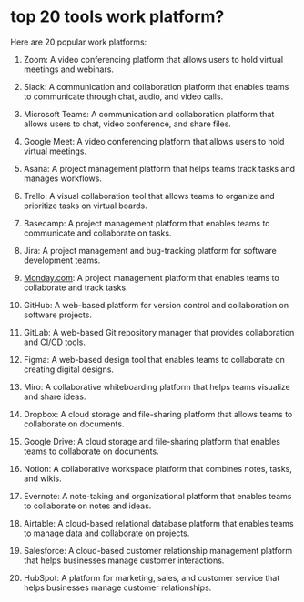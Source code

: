 # top 20 tools work platform?

Here are 20 popular work platforms:

1. Zoom: A video conferencing platform that allows users to hold virtual meetings and webinars.
    
2. Slack: A communication and collaboration platform that enables teams to communicate through chat, audio, and video calls.
    
3. Microsoft Teams: A communication and collaboration platform that allows users to chat, video conference, and share files.
    
4. Google Meet: A video conferencing platform that allows users to hold virtual meetings.
    
5. Asana: A project management platform that helps teams track tasks and manages workflows.
    
6. Trello: A visual collaboration tool that allows teams to organize and prioritize tasks on virtual boards.
    
7. Basecamp: A project management platform that enables teams to communicate and collaborate on tasks.
    
8. Jira: A project management and bug-tracking platform for software development teams.
    
9. [Monday.com](http://Monday.com): A project management platform that enables teams to collaborate and track tasks.
    
10. GitHub: A web-based platform for version control and collaboration on software projects.
    
11. GitLab: A web-based Git repository manager that provides collaboration and CI/CD tools.
    
12. Figma: A web-based design tool that enables teams to collaborate on creating digital designs.
    
13. Miro: A collaborative whiteboarding platform that helps teams visualize and share ideas.
    
14. Dropbox: A cloud storage and file-sharing platform that allows teams to collaborate on documents.
    
15. Google Drive: A cloud storage and file-sharing platform that enables teams to collaborate on documents.
    
16. Notion: A collaborative workspace platform that combines notes, tasks, and wikis.
    
17. Evernote: A note-taking and organizational platform that enables teams to collaborate on notes and ideas.
    
18. Airtable: A cloud-based relational database platform that enables teams to manage data and collaborate on projects.
    
19. Salesforce: A cloud-based customer relationship management platform that helps businesses manage customer interactions.
    
20. HubSpot: A platform for marketing, sales, and customer service that helps businesses manage customer relationships.